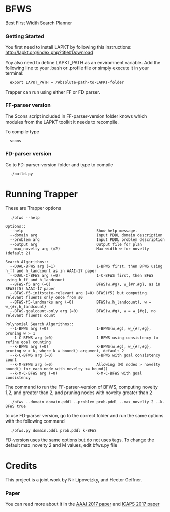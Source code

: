 # BFWS
Best First Width Search Planner

### Getting Started ###

You first need to install LAPKT by following this instructions: http://lapkt.org/index.php?title#Download

Yoy also need to define LAPKT_PATH as an enviromnent variable. Add the following line to your .bash or .profile file or simply execute it in your terminal:
```
  export LAPKT_PATH = /Absolute-path-to-LAPKT-folder
```
Trapper can run using either FF or FD parser.

### FF-parser version ###

The Scons script included in FF-parser-version folder knows which modules from the LAPKT toolkit it needs to recompile.

To compile type
```
  scons 
```  
### FD-parser version ###

Go to FD-parser-version folder and type to compile
```
  ./build.py 
```
# Running Trapper #

These are Trapper options
```
  ./bfws --help

Options::
  --help                                Show help message. 
  --domain arg                          Input PDDL domain description
  --problem arg                         Input PDDL problem description
  --output arg                          Output file for plan
  --max_novelty arg (=2)                Max width w for novelty (default 2)

Search Algorithms::
  --DUAL-BFWS arg (=1)                  1-BFWS first, then BFWS using h_ff and h_landcount as in AAAI-17 paper
  --DUAL-C-BFWS arg (=0)                1-C-BFWS first, then BFWS using h_ff and h_landcount
  --BFWS-f5 arg (=0)                    BFWS(w,#g), w_{#r,#g}, as in BFWS(f5) AAAI-17 paper
  --BFWS-f5-initstate-relevant arg (=0) BFWS(f5) but computing relevant fluents only once from s0
  --BFWS-f5-landmarks arg (=0)          BFWS(w,h_landcount), w = w_{#r,h_landcount} 
  --BFWS-goalcount-only arg (=0)        BFWS(w,#g), w = w_{#g}, no relevant fluents count

Polynomial Search Algorithms::
  --1-BFWS arg (=0)                     1-BFWS(w,#g), w_{#r,#g}, pruning w > 1 
  --1-C-BFWS arg (=0)                   1-BFWS using consistency to refine goal counting
  --k-BFWS arg (=0)                     k-BFWS(w,#g), w_{#r,#g}, pruning w > k, where k = bound() argument, default 2
  --k-C-BFWS arg (=0)                   k-BFWS with goal consistency count
  --k-M-BFWS arg (=0)                   Allowing (M) nodes > novelty bound() for each node with novelty <= bound()
  --k-M-C-BFWS arg (=0)                 k-M-C-BFWS with goal consistency

```
The command to run the FF-parser-version of BFWS, computing novelty 1,2, and greater than 2, and pruning nodes with novelty greater than 2
```
  ./bfws --domain domain.pddl --problem prob.pddl --max_novelty 2 --k-BFWS true
```
to use FD-parser version, go to the correct folder and run the same options with the following command
```
  ./bfws.py domain.pddl prob.pddl k-BFWS
```
FD-version uses the same options but do not uses tags. To change the default max_novelty 2 and M values, edit bfws.py file

# Credits #

This project is a joint work by Nir Lipovetzky, and Hector Geffner.

### Paper ###
You can read more about it in the [AAAI 2017 paper](http://people.eng.unimelb.edu.au/nlipovetzky/papers/aaai17-BFWS-novelty-exploration.pdf) and [ICAPS 2017 paper](http://people.eng.unimelb.edu.au/nlipovetzky/papers/icaps17-polytime-BFWS.pdf)
  
